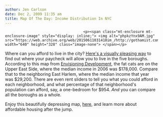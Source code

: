 ```yaml
---
author: Jen Carlson
date: Dec 2, 2009 11:35 am
title: Map Of The Day: Income Distribution In NYC
---
```


	
										<p><span class="mt-enclosure mt-enclosure-image" style="display: inline;"> <img alt="phpkzYnx9AM.jpg" src="https://web.archive.org/web/20150611031410im_/http://gothamist.com/attachments/arts_jen/phpkzYnx9AM.jpg" width="640" height="328" class="image-none"> </span></p>

<p>Where can you afford to live in the city? <a href="https://web.archive.org/web/20150611031410/http://envisioningdevelopment.net/map">Here&apos;s a visually pleasing way</a> to find out where your paycheck will allow you to live in the five boroughs. According to this map from <a href="https://web.archive.org/web/20150611031410/http://ENVISIONINGDEVELOPMENT.NET/">Envisioning Development</a>, the fat cats are on the Upper East Side, where the median income in 2006 was $178,000. Compare that to the neighboring East Harlem, where the median income that year was $29,200. There are even rent sliders to tell you what you could afford in each neighborhood, and what percentage of that neighborhood&apos;s population can afford, say, a one-bedroom for $954.  <em>And</em> you can compare all the boroughs as a whole. </p>

<p>Enjoy this beautifully depressing map, <a href="https://web.archive.org/web/20150611031410/http://envisioningdevelopment.net/map">here</a>, and learn more about affordable housing after the jump.</p>					
										
									
				